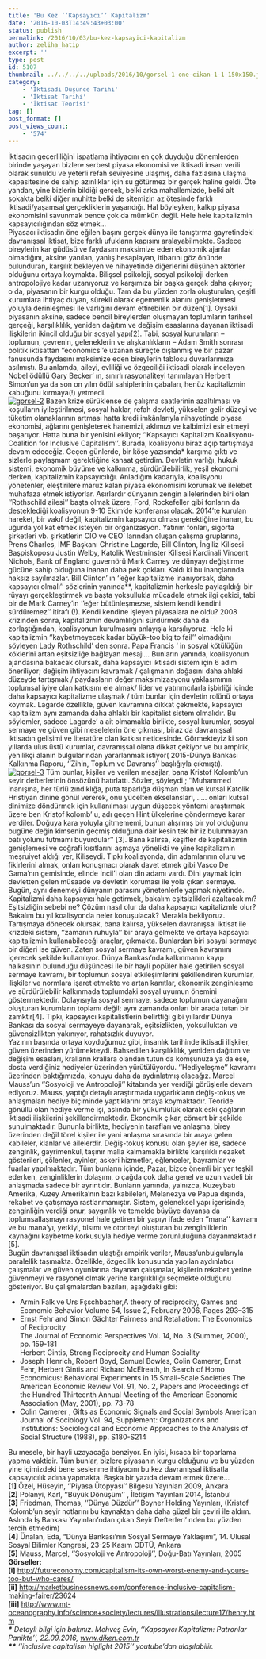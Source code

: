 ```yaml
---
title: 'Bu Kez ’’Kapsayıcı’’ Kapitalizm'
date: '2016-10-03T14:49:43+03:00'
status: publish
permalink: /2016/10/03/bu-kez-kapsayici-kapitalizm
author: zeliha_hatip
excerpt: ''
type: post
id: 5107
thumbnail: ../../../../uploads/2016/10/gorsel-1-one-cikan-1-1-150x150.jpg
category:
    - 'İktisadi Düşünce Tarihi'
    - 'İktisat Tarihi'
    - 'İktisat Teorisi'
tag: []
post_format: []
post_views_count:
    - '574'
---
```

İktisadın geçerliliğini ispatlama ihtiyacını en çok duyduğu dönemlerden birinde yaşayan bizlere serbest piyasa ekonomisi ve iktisadi insan verili olarak sunuldu ve yeterli refah seviyesine ulaşmış, daha fazlasına ulaşma kapasitesine de sahip azınlıklar için su götürmez bir gerçek haline geldi. Öte yandan, yine bizlerin bildiği gerçek, belki arka mahallemizde, belki alt sokakta belki diğer muhitte belki de sitemizin az ötesinde farklı iktisadi/yaşamsal gerçekliklerin yaşandığı. Hal böyleyken, kalkıp piyasa ekonomisini savunmak bence çok da mümkün değil. Hele hele kapitalizmin kapsayıcılığından söz etmek…  
Piyasacı iktisadın öne eğilen başını gerçek dünya ile tanıştırma gayretindeki davranışsal iktisat, bize farklı ufukların kapısını aralayabilmekte. Sadece bireylerin kar güdüsü ve faydasını maksimize eden ekonomik ajanlar olmadığını, aksine yanılan, yanlış hesaplayan, itibarını göz önünde bulunduran, karşılık bekleyen ve nihayetinde diğerlerini düşünen aktörler olduğunu ortaya koymakta. Bilişsel psikoloji, sosyal psikoloji derken antropolojiye kadar uzanıyoruz ve karşımıza bir başka gerçek daha çıkıyor; o da, piyasanın bir kurgu olduğu. Tam da bu yüzden zorla oluşturulan, çeşitli kurumlara ihtiyaç duyan, sürekli olarak egemenlik alanını genişletmesi yoluyla derinleşmesi ile varlığını devam ettirebilen bir düzen\[1\]. Oysaki piyasanın aksine, sadece bencil bireylerden oluşmayan toplumların tarihsel gerçeği, karşılıklılık, yeniden dağıtım ve değişim esaslarına dayanan iktisadi ilişkilerin ikincil olduğu bir sosyal yapı\[2\]. Tabi, sosyal kurumların – toplumun, çevrenin, geleneklerin ve alışkanlıkların – Adam Smith sonrası politik iktisattan ‘’economics’’e uzanan süreçte dışlanmış ve bir pazar fanusunda faydasını maksimize eden bireylerin tablosu duvarlarımıza asılmıştı. Bu anlamda, aileyi, evliliği ve özgeciliği iktisadi olarak inceleyen Nobel ödüllü Gary Becker’ ın, sınırlı rasyonaliteyi tanımlayan Herbert Simon’un ya da son on yılın ödül sahiplerinin çabaları, henüz kapitalizmin kabuğunu kırmaya(!) yetmedi.  
[![gorsel-2](../../../../uploads/2016/10/gorsel-2-1-1.jpg)](https://iktisadiyat.com/wp-content/uploads/2016/10/gorsel-2-1-1.jpg) Bazen krize sürüklense de çalışma saatlerinin azaltılması ve koşulların iyileştirilmesi, sosyal haklar, refah devleti, yükselen gelir düzeyi ve tüketim olanaklarının artması hatta kredi imkânlarıyla nihayetinde piyasa ekonomisi, ağlarını genişleterek hanemizi, aklımızı ve kalbimizi esir etmeyi başarıyor. Hatta buna bir yenisini ekliyor; ‘’Kapsayıcı Kapitalizm Koalisyonu-Coalition for Inclusive Capitalism’’. Burada, koalisyonu biraz açıp tartışmaya devam edeceğiz. Geçen günlerde, bir köşe yazısında\* karşıma çıktı ve sizlerle paylaşmam gerektiğine kanaat getirdim. Devletin varlığı, hukuk sistemi, ekonomik büyüme ve kalkınma, sürdürülebilirlik, yeşil ekonomi derken, kapitalizmin kapsayıcılığı. Anladığım kadarıyla, koalisyonu yönetenler, eleştirilere maruz kalan piyasa ekonomisini korumak ve ilelebet muhafaza etmek istiyorlar. Asırlardır dünyanın zengin ailelerinden biri olan ‘’Rothschild ailesi’’ başta olmak üzere, Ford, Rockefeller gibi fonların da desteklediği koalisyonun 9-10 Ekim’de konferansı olacak. 2014’te kurulan hareket, bir vakıf değil, kapitalizmin kapsayıcı olması gerektiğine inanan, bu uğurda yol kat etmek isteyen bir organizasyon. Yatırım fonları, sigorta şirketleri vb. şirketlerin CIO ve CEO’ larından oluşan çalışma gruplarına, Prens Charles, IMF Başkanı Christine Lagarde, Bill Clinton, İngiliz Kilisesi Başpiskoposu Justin Welby, Katolik Westminster Kilisesi Kardinali Vincent Nichols, Bank of England guvernörü Mark Carney ve dünyayı değiştirme gücüne sahip olduğuna inanan daha pek çokları. Kaldı ki bu inançlarında haksız sayılmazlar. Bill Clinton’ ın ‘’eğer kapitalizme inanıyorsak, daha kapsayıcı olmalı’’ sözlerinin yanında\*\*, kapitalizmin herkesle paylaşıldığı bir rüyayı gerçekleştirmek ve başta yoksullukla mücadele etmek ilgi çekici, tabi bir de Mark Carney’in ‘’eğer bütünleşmezse, sistem kendi kendini sürdüremez’’ itirafı (!). Kendi kendine işleyen piyasalara ne oldu? 2008 krizinden sonra, kapitalizmin devamlılığını sürdürmek daha da zorlaştığından, koalisyonun kurulmasını anlayışla karşılıyoruz. Hele ki kapitalizmin ‘’kaybetmeyecek kadar büyük-too big to fail’’ olmadığını söyleyen Lady Rothschild’ den sonra. Papa Francis ‘ in sosyal kötülüğün köklerini artan eşitsizliğe bağlayan mesajı… Bunların yanında, koalisyonun ajandasına bakacak olursak, daha kapsayıcı iktisadi sistem için 6 adım öneriliyor; değişim ihtiyacını kavramak / çalışmanın doğasını daha ahlaki düzeyde tartışmak / paydaşların değer maksimizasyonu yaklaşımının toplumsal iyiye olan katkısını ele almak/ lider ve yatırımcılarla işbirliği içinde daha kapsayıcı kapitalizme ulaşmak / tüm bunlar için devletin rolünü ortaya koymak. Lagarde özellikle, güven kavramına dikkat çekmekte, kapsayıcı kapitalizm aynı zamanda daha ahlaklı bir kapitalist sistem olmalıdır. Bu söylemler, sadece Lagarde’ a ait olmamakla birlikte, sosyal kurumlar, sosyal sermaye ve güven gibi meselelerin öne çıkması, biraz da davranışsal iktisadın gelişimi ve literatüre olan katkısı neticesinde. Görmekteyiz ki son yıllarda ulus üstü kurumlar, davranışsal olana dikkat çekiyor ve bu ampirik, yenilikçi alanın bulgularından yararlanmak istiyor( 2015-Dünya Bankası Kalkınma Raporu, ‘’Zihin, Toplum ve Davranış’’ başlığıyla çıkmıştı).  
[![gorsel-3](../../../../uploads/2016/10/gorsel-3-1-1-300x227.jpg)](https://iktisadiyat.com/wp-content/uploads/2016/10/gorsel-3-1-1.jpg) Tüm bunlar, kişiler ve verilen mesajlar, bana Kristof Kolomb’un seyir defterlerinin önsözünü hatırlattı. Sözler, şöyleydi ; ‘’Muhammed inanışına, her türlü zındıklığa, puta taparlığa düşman olan ve kutsal Katolik Hristiyan dinine gönül vererek, onu yücelten ekselansları, ….. onları kutsal dinimize döndürmek için kullanılması uygun düşecek yöntemi araştırmak üzere ben Kristof kolomb’ u, adı geçen Hint ülkelerine göndermeye karar verdiler. Doğuya kara yoluyla gitmememi, bunun alışılmış bir yol olduğunu bugüne değin kimsenin geçmiş olduğuna dair kesin tek bir iz bulunmayan batı yolunu tutmamı buyurdular’’ \[3\]. Bana kalırsa, keşifler de kapitalizmin genişlemesi ve coğrafi kısıtlarını aşmaya yönelikti ve yine kapitalizmin meşruiyet aldığı yer, Kiliseydi. Tıpkı koalisyonda, din adamlarının oluru ve fikirlerini almak, onları konuşmacı olarak davet etmek gibi Vasco De Gama’nın gemisinde, elinde İncil’i olan din adamı vardı. Dini yaymak için devletten gelen müsaade ve devletin koruması ile yola çıkan sermaye. Bugün, aynı denemeyi dünyanın parasını yönetenlerle yapmak niyetinde. Kapitalizmi daha kapsayıcı hale getirmek, bakalım eşitsizlikleri azaltacak mı? Eşitsizliğin sebebi ne? Çözüm nasıl olur da daha kapsayıcı kapitalizmle olur? Bakalım bu yıl koalisyonda neler konuşulacak? Merakla bekliyoruz.  
Tartışmaya dönecek olursak, bana kalırsa, yükselen davranışsal iktisat ile krizdeki sistem, ‘’zamanın ruhuyla’’ bir araya gelmekte ve ortaya kapsayıcı kapitalizmin kullanabileceği araçlar, çıkmakta. Bunlardan biri sosyal sermaye bir diğeri ise güven. Zaten sosyal sermaye kavramı, güven kavramını içerecek şekilde kullanılıyor. Dünya Bankası’nda kalkınmanın kayıp halkasının bulunduğu düşüncesi ile bir hayli popüler hale getirilen sosyal sermaye kavramı, bir toplumun sosyal etkileşimlerini şekillendiren kurumlar, ilişkiler ve normlara işaret etmekte ve artan kanıtlar, ekonomik zenginleşme ve sürdürülebilir kalkınmada toplumdaki sosyal uyumun önemini göstermektedir. Dolayısıyla sosyal sermaye, sadece toplumun dayanağını oluşturan kurumların toplamı değil; aynı zamanda onları bir arada tutan bir zamktır\[4\]. Tıpkı, kapsayıcı kapitalistlerin belirttiği gibi yıllardır Dünya Bankası da sosyal sermayeye dayanarak, eşitsizlikten, yoksulluktan ve güvensizlikten yakınıyor, rahatsızlık duyuyor.  
Yazının başında ortaya koyduğumuz gibi, insanlık tarihinde iktisadi ilişkiler, güven üzerinden yürümekteydi. Bahsedilen karşılıklılık, yeniden dağıtım ve değişim esasları, kralların krallara olandan tutun da komşunuza ya da eşe, dosta verdiğiniz hediyeler üzerinden yürütülüyordu. ‘’Hediyeleşme’’ kavramı üzerinden baktığımızda, konuyu daha da aydınlatmış olacağız. Marcel Mauss’un ‘’Sosyoloji ve Antropoloji’’ kitabında yer verdiği görüşlerle devam ediyoruz. Mauss, yaptığı detaylı araştırmada uygarlıkların değiş-tokuş ve anlaşmaları hediye biçiminde yaptıklarını ortaya koymaktadır. Teoride gönüllü olan hediye verme işi, aslında bir yükümlülük olarak eski çağların iktisadi ilişkilerini şekillendirmektedir. Ekonomik çıkar, cömert bir şekilde sunulmaktadır. Bununla birlikte, hediyenin tarafları ve anlaşma, birey üzerinden değil törel kişiler ile yani anlaşma sırasında bir araya gelen kabileler, klanlar ve ailelerdir. Değiş-tokuş konusu olan şeyler ise, sadece zenginlik, gayrimenkul, taşınır malla kalmamakla birlikte karşılıklı nezaket gösterileri, şölenler, ayinler, askeri hizmetler, eğlenceler, bayramlar ve fuarlar yapılmaktadır. Tüm bunların içinde, Pazar, bizce önemli bir yer teşkil ederken, zenginliklerin dolaşımı, o çağda çok daha genel ve uzun vadeli bir anlaşmada sadece bir ayrıntıdır. Bunların yanında, yalnızca, Kuzeybatı Amerika, Kuzey Amerika’nın bazı kabileleri, Melanezya ve Papua dışında, rekabet ve çatışmaya rastlanmamıştır. Sistem, geleneksel yapı içerisinde, zenginliğin verdiği onur, saygınlık ve temelde büyüye dayansa da toplumsallaşmayı rasyonel hale getiren bir yapıyı ifade eden ‘’mana’’ kavramı ve bu mana’yı, yetkiyi, tılsımı ve otoriteyi oluşturan bu zenginliklerin kaynağını kaybetme korkusuyla hediye verme zorunluluğuna dayanmaktadır \[5\].  
Bugün davranışsal iktisadın ulaştığı ampirik veriler, Mauss’unbulgularıyla paralellik taşımakta. Özellikle, özgecilik konusunda yapılan aydınlatıcı çalışmalar ve güven oyunlarına dayanan çalışmalar, kişilerin rekabet yerine güvenmeyi ve rasyonel olmak yerine karşılıklılığı seçmekte olduğunu gösteriyor. Bu çalışmalardan bazıları, aşağıdaki gibi:

- Armin Falk ve Urs Fşschbacher,A theory of reciprocity, Games and Economic Behavior Volume 54, Issue 2, February 2006, Pages 293–315
- Ernst Fehr and Simon Gächter Fairness and Retaliation: The Economics of Reciprocity  
  The Journal of Economic Perspectives Vol. 14, No. 3 (Summer, 2000), pp. 159-181  
  Herbert Gintis, Strong Reciprocity and Human Sociality
- Joseph Henrich, Robert Boyd, Samuel Bowles, Colin Camerer, Ernst Fehr, Herbert Gintis and Richard McElreath, In Search of Homo Economicus: Behavioral Experiments in 15 Small-Scale Societies The American Economic Review Vol. 91, No. 2, Papers and Proceedings of the Hundred Thirteenth Annual Meeting of the American Economic Association (May, 2001), pp. 73-78
- Colin Camerer , Gifts as Economic Signals and Social Symbols American Journal of Sociology Vol. 94, Supplement: Organizations and Institutions: Sociological and Economic Approaches to the Analysis of Social Structure (1988), pp. S180-S214

Bu mesele, bir hayli uzayacağa benziyor. En iyisi, kısaca bir toparlama yapma vaktidir. Tüm bunlar, bizlere piyasanın kurgu olduğunu ve bu yüzden yine içimizdeki bene seslenme ihtiyacını bu kez davranışsal iktisatla kapsayıcılık adına yapmakta. Başka bir yazıda devam etmek üzere…  
**\[1\]** Özel, Hüseyin, ‘’Piyasa Ütopyası’’ Bilgesu Yayınları 2009, Ankara  
**\[2\]** Polanyi, Karl, ‘’Büyük Dönüşüm’’ , İletişim Yayınları 2014, İstanbul  
**\[3\]** Friedman, Thomas, ‘’Dünya Düzdür’’ Boyner Holding Yayınları, (Kristof Kolomb’un seyir notlarını bu kaynaktan daha daha güzel bir çeviri ile aldım. Aslında İş Bankası Yayınları’ndan çıkan Seyir Defterleri’ nden bu yüzden tercih etmedim)  
**\[4\]** Ünalan, Eda, “Dünya Bankası’nın Sosyal Sermaye Yaklaşımı”, 14. Ulusal Sosyal Bilimler Kongresi, 23-25 Kasım ODTÜ, Ankara  
**\[5\]** Mauss, Marcel, ‘’Sosyoloji ve Antropoloji’’, Doğu-Batı Yayınları, 2005  
**Görseller:**  
**\[i\]** http://futureconomy.com/capitalism-its-own-worst-enemy-and-yours-too-but-who-cares/  
**\[ii\]** http://marketbusinessnews.com/conference-inclusive-capitalism-making-fairer/23624  
**\[iii\]** http://www.mt-oceanography.info/science+society/lectures/illustrations/lecture17/henry.htm  
 ***\*** Detaylı bilgi için bakınız. Mehveş Evin, ‘’Kapsayıcı Kapitalizm: Patronlar Panikte’’, 22.09.2016, www.diken.com.tr*  
***\*\*** ‘’inclusive capitalism higlight 2015’’ youtube’dan ulaşılabilir.*